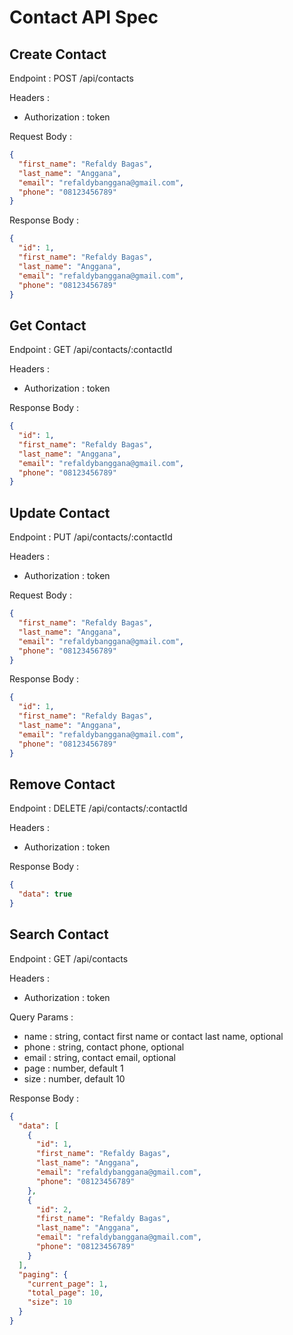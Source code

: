 # Contact API Spec

## Create Contact

Endpoint : POST /api/contacts

Headers :

- Authorization : token

Request Body :

```json
{
  "first_name": "Refaldy Bagas",
  "last_name": "Anggana",
  "email": "refaldybanggana@gmail.com",
  "phone": "08123456789"
}
```

Response Body :

```json
{
  "id": 1,
  "first_name": "Refaldy Bagas",
  "last_name": "Anggana",
  "email": "refaldybanggana@gmail.com",
  "phone": "08123456789"
}
```

## Get Contact

Endpoint : GET /api/contacts/:contactId

Headers :

- Authorization : token

Response Body :

```json
{
  "id": 1,
  "first_name": "Refaldy Bagas",
  "last_name": "Anggana",
  "email": "refaldybanggana@gmail.com",
  "phone": "08123456789"
}
```

## Update Contact

Endpoint : PUT /api/contacts/:contactId

Headers :

- Authorization : token

Request Body :

```json
{
  "first_name": "Refaldy Bagas",
  "last_name": "Anggana",
  "email": "refaldybanggana@gmail.com",
  "phone": "08123456789"
}
```

Response Body :

```json
{
  "id": 1,
  "first_name": "Refaldy Bagas",
  "last_name": "Anggana",
  "email": "refaldybanggana@gmail.com",
  "phone": "08123456789"
}
```

## Remove Contact

Endpoint : DELETE /api/contacts/:contactId

Headers :

- Authorization : token

Response Body :

```json
{
  "data": true
}
```

## Search Contact

Endpoint : GET /api/contacts

Headers :

- Authorization : token

Query Params :

- name : string, contact first name or contact last name, optional
- phone : string, contact phone, optional
- email : string, contact email, optional
- page : number, default 1
- size : number, default 10

Response Body :

```json
{
  "data": [
    {
      "id": 1,
      "first_name": "Refaldy Bagas",
      "last_name": "Anggana",
      "email": "refaldybanggana@gmail.com",
      "phone": "08123456789"
    },
    {
      "id": 2,
      "first_name": "Refaldy Bagas",
      "last_name": "Anggana",
      "email": "refaldybanggana@gmail.com",
      "phone": "08123456789"
    }
  ],
  "paging": {
    "current_page": 1,
    "total_page": 10,
    "size": 10
  }
}
```
